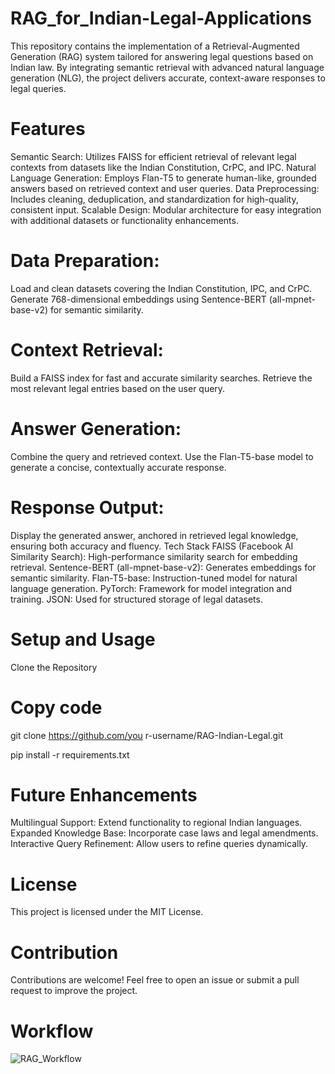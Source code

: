 # RAG_for_Indian-Legal-Applications
This repository contains the implementation of a Retrieval-Augmented Generation (RAG) system tailored for answering legal questions based on Indian law. By integrating semantic retrieval with advanced natural language generation (NLG), the project delivers accurate, context-aware responses to legal queries.

# Features
Semantic Search: Utilizes FAISS for efficient retrieval of relevant legal contexts from datasets like the Indian Constitution, CrPC, and IPC.
Natural Language Generation: Employs Flan-T5 to generate human-like, grounded answers based on retrieved context and user queries.
Data Preprocessing: Includes cleaning, deduplication, and standardization for high-quality, consistent input.
Scalable Design: Modular architecture for easy integration with additional datasets or functionality enhancements.

# Data Preparation:

Load and clean datasets covering the Indian Constitution, IPC, and CrPC.
Generate 768-dimensional embeddings using Sentence-BERT (all-mpnet-base-v2) for semantic similarity.
# Context Retrieval:

Build a FAISS index for fast and accurate similarity searches.
Retrieve the most relevant legal entries based on the user query.
# Answer Generation:

Combine the query and retrieved context.
Use the Flan-T5-base model to generate a concise, contextually accurate response.
# Response Output:

Display the generated answer, anchored in retrieved legal knowledge, ensuring both accuracy and fluency.
Tech Stack
FAISS (Facebook AI Similarity Search): High-performance similarity search for embedding retrieval.
Sentence-BERT (all-mpnet-base-v2): Generates embeddings for semantic similarity.
Flan-T5-base: Instruction-tuned model for natural language generation.
PyTorch: Framework for model integration and training.
JSON: Used for structured storage of legal datasets.
# Setup and Usage
Clone the Repository
# Copy code
git clone https://github.com/you
r-username/RAG-Indian-Legal.git  

pip install -r requirements.txt  
  
# Future Enhancements
Multilingual Support: Extend functionality to regional Indian languages.
Expanded Knowledge Base: Incorporate case laws and legal amendments.
Interactive Query Refinement: Allow users to refine queries dynamically.
# License
This project is licensed under the MIT License.

# Contribution
Contributions are welcome! Feel free to open an issue or submit a pull request to improve the project.
# Workflow 
![RAG_Workflow](https://github.com/user-attachments/assets/e276797c-704b-453f-8068-39f37059de58)

